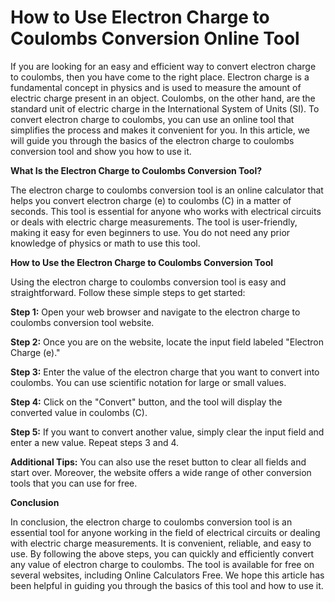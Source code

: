 How to Use Electron Charge to Coulombs Conversion Online Tool
=============================================================

If you are looking for an easy and efficient way to convert electron charge to coulombs, then you have come to the right place. Electron charge is a fundamental concept in physics and is used to measure the amount of electric charge present in an object. Coulombs, on the other hand, are the standard unit of electric charge in the International System of Units (SI). To convert electron charge to coulombs, you can use an online tool that simplifies the process and makes it convenient for you. In this article, we will guide you through the basics of the electron charge to coulombs conversion tool and show you how to use it.

**What Is the Electron Charge to Coulombs Conversion Tool?**

The electron charge to coulombs conversion tool is an online calculator that helps you convert electron charge (e) to coulombs (C) in a matter of seconds. This tool is essential for anyone who works with electrical circuits or deals with electric charge measurements. The tool is user-friendly, making it easy for even beginners to use. You do not need any prior knowledge of physics or math to use this tool.

**How to Use the Electron Charge to Coulombs Conversion Tool**

Using the electron charge to coulombs conversion tool is easy and straightforward. Follow these simple steps to get started:

**Step 1:** Open your web browser and navigate to the electron charge to coulombs conversion tool website.

**Step 2:** Once you are on the website, locate the input field labeled "Electron Charge (e)."

**Step 3:** Enter the value of the electron charge that you want to convert into coulombs. You can use scientific notation for large or small values.

**Step 4:** Click on the "Convert" button, and the tool will display the converted value in coulombs (C).

**Step 5:** If you want to convert another value, simply clear the input field and enter a new value. Repeat steps 3 and 4.

**Additional Tips:** You can also use the reset button to clear all fields and start over. Moreover, the website offers a wide range of other conversion tools that you can use for free.

**Conclusion**

In conclusion, the electron charge to coulombs conversion tool is an essential tool for anyone working in the field of electrical circuits or dealing with electric charge measurements. It is convenient, reliable, and easy to use. By following the above steps, you can quickly and efficiently convert any value of electron charge to coulombs. The tool is available for free on several websites, including Online Calculators Free. We hope this article has been helpful in guiding you through the basics of this tool and how to use it.